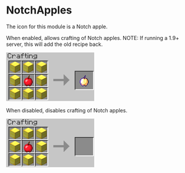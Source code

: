 NotchApples
===========

The icon for this module is a Notch apple.

When enabled, allows crafting of Notch apples. NOTE: If running a 1.9+ server, this will add the old recipe back.

![Notch apples enabled](../../images/notch-apple-recipe.png)

When disabled, disables crafting of Notch apples.

![Notch apples disabled](../../images/disabled-notch-apple-recipe.png)